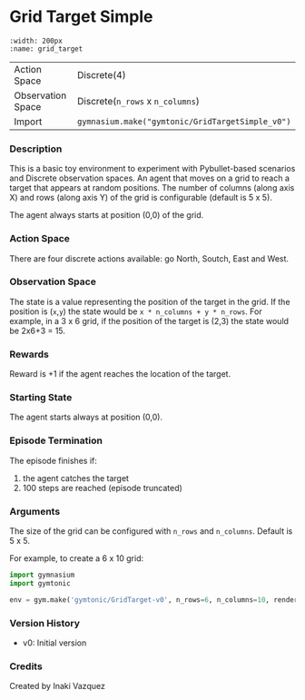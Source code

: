 # Grid Target Simple

```{figure} ./images/grid_target.gif 
:width: 200px
:name: grid_target
```


|   |   |
|---|---|
| Action Space | Discrete(4) |
| Observation Space | Discrete(`n_rows` x `n_columns`) |
| Import | `gymnasium.make("gymtonic/GridTargetSimple_v0")` | 


### Description
This is a basic toy environment to experiment with Pybullet-based scenarios and Discrete observation spaces. An agent that moves on a grid to reach a target that appears at random positions. The number of columns (along axis X) and rows (along axis Y) of the grid is configurable (default is 5 x 5).

The agent always starts at position (0,0) of the grid.

### Action Space
There are four discrete actions available: go North, Soutch, East and West.

### Observation Space
The state is a value representing the position of the target in the grid. If the position is (`x`,`y`) the state would be `x * n_columns + y * n_rows`. For example, in a 3 x 6 grid, if the position of the target is (2,3) the state would be 2x6+3 = 15. 

### Rewards
Reward is +1 if the agent reaches the location of the target.

### Starting State
The agent starts always at position (0,0).

### Episode Termination
The episode finishes if:
1) the agent catches the target
2) 100 steps are reached (episode truncated)

### Arguments
The size of the grid can be configured with `n_rows` and `n_columns`. Default is 5 x 5.

For example, to create a 6 x 10 grid:
```python
import gymnasium
import gymtonic

env = gym.make('gymtonic/GridTarget-v0', n_rows=6, n_columns=10, render_mode='human')
```

### Version History
- v0: Initial version

<!-- ### References -->

### Credits
Created by Inaki Vazquez
